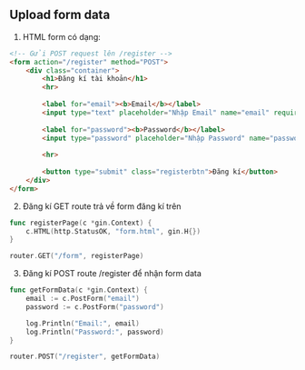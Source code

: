 ## Upload form data

1. HTML form có dạng:
```html
<!-- Gửi POST request lên /register -->
<form action="/register" method="POST">
    <div class="container">
        <h1>Đăng kí tài khoản</h1>
        <hr>
    
        <label for="email"><b>Email</b></label>
        <input type="text" placeholder="Nhập Email" name="email" required>
    
        <label for="password"><b>Password</b></label>
        <input type="password" placeholder="Nhập Password" name="password" required>
    
        <hr>
    
        <button type="submit" class="registerbtn">Đăng kí</button>
    </div>
</form>
```

2. Đăng kí GET route trả về form đăng kí trên 
```go
func registerPage(c *gin.Context) {
	c.HTML(http.StatusOK, "form.html", gin.H{})
}

router.GET("/form", registerPage)
```

3. Đăng kí POST route /register để nhận form data
```go
func getFormData(c *gin.Context) {
	email := c.PostForm("email")
	password := c.PostForm("password")

	log.Println("Email:", email)
	log.Println("Password:", password)
}

router.POST("/register", getFormData)
```